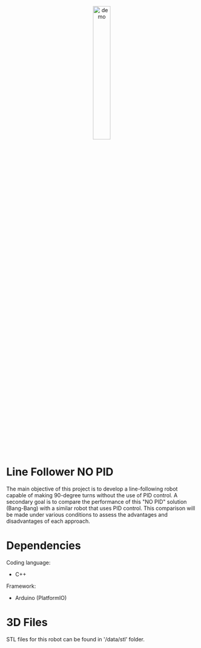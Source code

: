<p align="center">
  <img src="data/demo.gif" alt ="demo" width = "30%" height = "30%"/>
</p>

# Line Follower NO PID

The main objective of this project is to develop a line-following robot capable of making 90-degree turns without the use of PID control. A secondary goal is to compare the performance of this "NO PID" solution (Bang-Bang) with a similar robot that uses PID control. This comparison will be made under various conditions to assess the advantages and disadvantages of each approach.

# Dependencies

Coding language:
- C++

Framework:

- Arduino (PlatformIO)

# 3D Files

STL files for this robot can be found in '/data/stl' folder.
